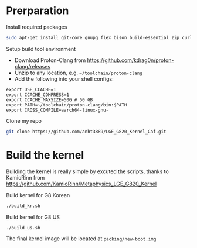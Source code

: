 # Prerparation

Install required packages
```sh
sudo apt-get install git-core gnupg flex bison build-essential zip curl zlib1g-dev gcc-multilib g++-multilib libc6-dev-i386 lib32ncurses5-dev x11proto-core-dev libx11-dev lib32z1-dev libgl1-mesa-dev libxml2-utils xsltproc unzip fontconfig
```

Setup build tool environment
- Download Proton-Clang from https://github.com/kdrag0n/proton-clang/releases
- Unzip to any location, e.g. `~/toolchain/proton-clang`
- Add the following into your shell configs:
```
export USE_CCACHE=1
export CCACHE_COMPRESS=1
export CCACHE_MAXSIZE=50G # 50 GB
export PATH=~/toolchain/proton-clang/bin:$PATH
export CROSS_COMPILE=aarch64-linux-gnu-
```

Clone my repo
```sh
git clone https://github.com/anht3889/LGE_G820_Kernel_Caf.git
```

# Build the kernel
Building the kernel is really simple by excuted the scripts, thanks to KamioRinn from https://github.com/KamioRinn/Metaphysics_LGE_G820_Kernel

Build kernel for G8 Korean
```sh
./build_kr.sh
```
Build kernel for G8 US
```sh
./build_us.sh
```
The final kernel image will be located at `packing/new-boot.img` 